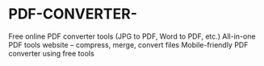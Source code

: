 # PDF-CONVERTER-
Free online PDF converter tools (JPG to PDF, Word to PDF, etc.)  All-in-one PDF tools website – compress, merge, convert files  Mobile-friendly PDF converter using free tools

